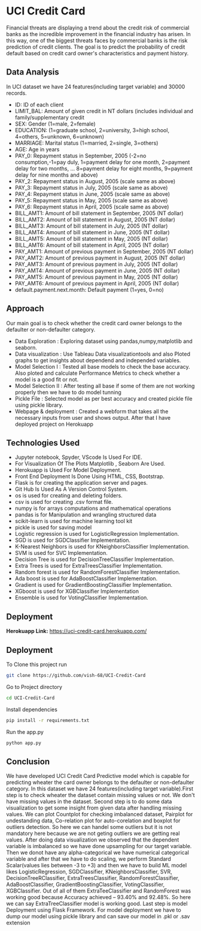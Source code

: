 
# UCI Credit Card

Financial threats are displaying a trend about the credit risk of commercial banks as the
incredible improvement in the financial industry has arisen. In this way, one of the
biggest threats faces by commercial banks is the risk prediction of credit clients. The
goal is to predict the probability of credit default based on credit card owner's
characteristics and payment history.

## Data Analysis

In UCI dataset we have 24 features(including target 
variable) and 30000 records.

* ID: ID of each client
* LIMIT_BAL: Amount of given credit in NT dollars (includes individual and family/supplementary credit
* SEX: Gender (1=male, 2=female)
* EDUCATION: (1=graduate school, 2=university, 3=high school, 4=others, 5=unknown, 6=unknown)
* MARRIAGE: Marital status (1=married, 2=single, 3=others)
* AGE: Age in years
* PAY_0: Repayment status in September, 2005 (-2=no consumption,-1=pay duly, 1=payment delay for one month, 2=payment delay for two months, … 8=payment delay for eight months, 9=payment delay for nine   months and above)
* PAY_2: Repayment status in August, 2005 (scale same as above)
* PAY_3: Repayment status in July, 2005 (scale same as above)
* PAY_4: Repayment status in June, 2005 (scale same as above)
* PAY_5: Repayment status in May, 2005 (scale same as above)
* PAY_6: Repayment status in April, 2005 (scale same as above)
* BILL_AMT1: Amount of bill statement in September, 2005 (NT dollar)
* BILL_AMT2: Amount of bill statement in August, 2005 (NT dollar)
* BILL_AMT3: Amount of bill statement in July, 2005 (NT dollar)
* BILL_AMT4: Amount of bill statement in June, 2005 (NT dollar)
* BILL_AMT5: Amount of bill statement in May, 2005 (NT dollar)
* BILL_AMT6: Amount of bill statement in April, 2005 (NT dollar)
* PAY_AMT1: Amount of previous payment in September, 2005 (NT dollar)
* PAY_AMT2: Amount of previous payment in August, 2005 (NT dollar)
* PAY_AMT3: Amount of previous payment in July, 2005 (NT dollar)
* PAY_AMT4: Amount of previous payment in June, 2005 (NT dollar)
* PAY_AMT5: Amount of previous payment in May, 2005 (NT dollar)
* PAY_AMT6: Amount of previous payment in April, 2005 (NT dollar)
* default.payment.next.month: Default payment (1=yes, 0=no)

## Approach

Our main goal is to check whether the credit card owner belongs
to the defaulter or non-defaulter category.

* Data Exploration : Exploring dataset using pandas,numpy,matplotlib and seaborn.
* Data visualization : Use Tableau Data visualizationtools and also Ploted graphs to get insights about dependend and independed variables.
* Model Selection I : Tested all base models to check the base accuracy. Also ploted and calculate Performance Metrics to check whether a model is a good fit or not.
* Model Selection II : After testing all base if some of them are not working properly then we have to do model tunning
* Pickle File : Selected model as per best accuracy and created pickle file using pickle library.
* Webpage & deployment : Created a webform that takes all the necessary inputs from user and shows output. After that I have deployed project on Herokuapp 
## Technologies Used

* Jupyter notebook, Spyder, VScode Is Used For IDE.
* For Visualization Of The Plots Matplotlib , Seaborn Are Used.
* Herokuapp is Used For Model Deployment.
* Front End Deployment Is Done Using HTML, CSS, Bootstrap.
* Flask is for creating the application server and pages.
* Git Hub Is Used As A Version Control System.
* os is used for creating and deleting folders.
* csv is used for creating .csv format file.
* numpy is for arrays computations and mathematical operations
* pandas is for Manipulation and wrangling structured data
* scikit-learn is used for machine learning tool kit
* pickle is used for saving model
* Logistic regression is used for LogisticRegression Implementation.
* SGD is used for SGDClassifier Implementation.
* K-Nearest Neighbors is used for KNeighborsClassifier Implementation.
* SVM is used for SVC Implementation.
* Decision Tree is used for DecisionTreeClassifier Implementation.
* Extra Trees is used for ExtraTreesClassifier Implementation.
* Random forest is used for RandomForestClassifier Implementation.
* Ada boost is used for AdaBoostClassifier Implementation.
* Gradient is used for GradientBoostingClassifier Implementation.
* XGboost is used for XGBClassifier Implementation
* Ensemble is used for VotingClassifier Implementation.
  
## Deployment

**Herokuapp Link:** https://uci-credit-card.herokuapp.com/
  
## Deployment

To Clone this project run

```bash
git clone https://github.com/vish-68/UCI-Credit-Card
```
Go to Project directory
```bash
cd UCI-Credit-Card
```
Install dependencies
``` bash
pip install -r requirements.txt
```  
Run the app.py
```bash
python app.py
```
## Conclusion
We have developed UCI Credit Card Predictive model which is capable for predicting wheater the card owner belongs
to the defaulter or non-defaulter category. In this dataset we have 24 features(including target variable).First step is to check wheater the dataset contain missing values or not. We don't have missing values in the dataset. Second step is to do some data visualization to get some insight from given data after handling missing values. We can plot Countplot for checking imbalanced dataset, Pairplot for undestanding data, Co-relation plot for auto-corelation and boxplot for outliers detection. So here we can handel some outliers but it is not mandatory here because we are not geting outliers we are getting real values. After doing data visualization we observed that the dependent variable is imbalanced so we have done upsampling for our target variable. Then we donot have any alpha-categorical we have numerical categorical variable and after that  we have to do scaling, we perform Standard Scalar(values lies between -3 to +3) and then we have to build ML model likes LogisticRegression, SGDClassifier, KNeighborsClassifier, SVR, DecisionTreeRClassifier, ExtraTreesClassifier, RandomForestClassifier, AdaBoostClassifier, GradientBoostingClassifier, VotingClassifier, XGBClassifier. Out of all of them ExtraTeeClassifier and RandomForest was working good because Accuracy achieved – 93.40% and 92.48%. So here we can say ExtraTreeClassifier model is working good. Last step is model Deployment using Flask Framework. For model deployment we have to dump our model using pickle library and can save our model in .pkl or .sav extension
